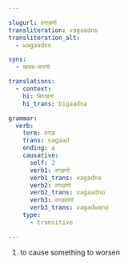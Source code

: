 ```yaml
---

slugurl: वगाड़णो
transliteration: vagaadno
transliteration_alt: 
  - wagaadno

syns:
  - खराब-करणो

translations:
  - context:
    hi: बिगाड़ना
    hi_trans: bigaadna    

grammar:
  verb:
    term: वगाड़
    trans: vagaad
    ending: a
    causative:
      self: 2
      verb1: वगड़णो
      verb1_trans: vagadno
      verb2: वगाड़णो
      verb2_trans: vagaadno
      verb3: वगड़वाणो
      verb3_trans: vagadwano
    type:
      - transitive

---
```

<word-pos pos="verb">

<word-meanings>

1. to cause something to worsen

</word-meanings>

<w-syns :syns="syns" ></w-syns>

<verb-conj :grammar="grammar" ></verb-conj>

</word-pos>
